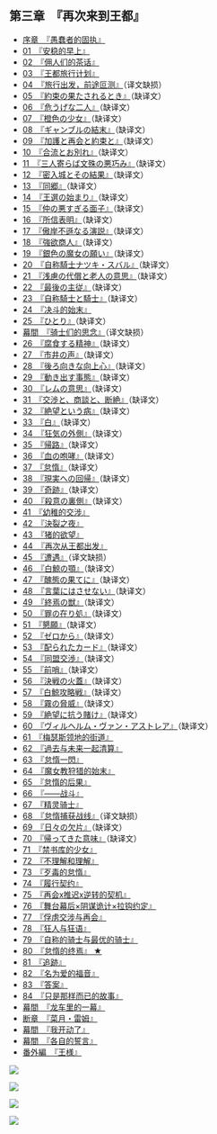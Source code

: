 ## 第三章　『再次来到王都』

- [序章　『愚蠢者的固执』](00.html)
- [01　『安稳的早上』](01.html)
- [02　『佣人们的茶话』](02.html)
- [03　『王都旅行计划』](03.html)
- [04　『旅行出发，前途叵测』](04.html)（译文缺损）
- [05　『約束の果たされるとき』](05.html)（缺译文）
- [06　『危うげな二人』](06.html)（缺译文）
- [07　『橙色の少女』](07.html)（缺译文）
- [08　『ギャンブルの結末』](08.html)（缺译文）
- [09　『加護と再会と約束と』](09.html)（缺译文）
- [10　『合流とお別れ』](10.html)（缺译文）
- [11　『三人寄らば文殊の悪巧み』](11.html)（缺译文）
- [12　『密入城とその結果』](12.html)（缺译文）
- [13　『同郷』](13.html)（缺译文）
- [14　『王選の始まり』](14.html)（缺译文）
- [15　『仲の悪すぎる面子』](15.html)（缺译文）
- [16　『所信表明』](16.html)（缺译文）
- [17　『傲岸不遜なる演説』](17.html)（缺译文）
- [18　『強欲商人』](18.html)（缺译文）
- [19　『銀色の魔女の願い』](19.html)（缺译文）
- [20　『自称騎士ナツキ・スバル』](20.html)（缺译文）
- [21　『浅慮の代償と老人の意思』](21.html)（缺译文）
- [22　『最後の主従』](22.html)（缺译文）
- [23　『自称騎士と騎士』](23.html)（缺译文）
- [24　『决斗的始末』](24.html)
- [25　『ひとり』](25.html)（缺译文）
- [幕間　『骑士们的思念』](85.html)（译文缺损）
- [26　『腐食する精神』](26.html)（缺译文）
- [27　『市井の声』](27.html)（缺译文）
- [28　『後ろ向きな向上心』](28.html)（缺译文）
- [29　『動き出す事態』](29.html)（缺译文）
- [30　『レムの意思』](30.html)（缺译文）
- [31　『交渉と、商談と、断絶』](31.html)（缺译文）
- [32　『絶望という病』](32.html)（缺译文）
- [33　『白』](33.html)（缺译文）
- [34　『狂気の外側』](34.html)（缺译文）
- [35　『帰路』](35.html)（缺译文）
- [36　『血の咆哮』](36.html)（缺译文）
- [37　『怠惰』](37.html)（缺译文）
- [38　『現実への回帰』](38.html)（缺译文）
- [39　『奇跡』](39.html)（缺译文）
- [40　『殺意の裏側』](40.html)（缺译文）
- [41　『幼稚的交涉』](41.html)
- [42　『決裂之夜』](42.html)
- [43　『猪的欲望』](43.html)
- [44　『再次从王都出发』](44.html)
- [45　『遭遇』](45.html)（译文缺损）
- [46　『白鯨の顎』](46.html)（缺译文）
- [47　『醜態の果てに』](47.html)（缺译文）
- [48　『言葉にはさせない』](48.html)（缺译文）
- [49　『終焉の獣』](49.html)（缺译文）
- [50　『罪の在り処』](50.html)（缺译文）
- [51　『懇願』](51.html)（缺译文）
- [52　『ゼロから』](52.html)（缺译文）
- [53　『配られたカード』](53.html)（缺译文）
- [54　『同盟交渉』](54.html)（缺译文）
- [55　『前哨』](55.html)（缺译文）
- [56　『決戦の火蓋』](56.html)（缺译文）
- [57　『白鯨攻略戦』](57.html)（缺译文）
- [58　『霧の脅威』](58.html)（缺译文）
- [59　『絶望に抗う賭け』](59.html)（缺译文）
- [60　『ヴィルヘルム・ヴァン・アストレア』](60.html)（缺译文）
- [61　『梅瑟斯领地的街道』](61.html)
- [62　『過去与未来一起清算』](62.html)
- [63　『怠惰一閃』](63.html)
- [64　『魔女教狩猎的始末』](64.html)
- [65　『怠惰的后果』](65.html)
- [66　『――战斗』](66.html)
- [67　『精灵骑士』](67.html)
- [68　『怠惰捕获战线』](68.html)（译文缺损）
- [69　『日々の欠片』](69.html)（缺译文）
- [70　『帰ってきた意味』](70.html)（缺译文）
- [71　『禁书库的少女』](71.html)
- [72　『不理解和理解』](72.html)
- [73　『歹毒的怠惰』](73.html)
- [74　『履行契约』](74.html)
- [75　『再会x推迟x逆转的契机』](75.html)
- [76　『舞台幕后×阴谋诡计×拉钩约定』](76.html)
- [77　『俘虏交涉与再会』](77.html)
- [78　『狂人与狂语』](78.html)
- [79　『自称的骑士与最优的骑士』](79.html)
- [80　『怠惰的终焉』 ★](80.html)
- [81　『追跡』](81.html)
- [82　『名为爱的福音』](82.html)
- [83　『答案』](83.html)
- [84　『只是那样而已的故事』](84.html)
- [幕間　『龙车里的一幕』](86.html)
- [断章　『菜月・雷姆』](87.html)
- [幕間　『我开动了』](88.html)
- [幕間　『各自的誓言』](89.html)
- [番外編　『王様』](90.html)

![](/res/img/article/chapter030/00-b.jpg)

![](/res/img/article/chapter030/00-c.jpg)

![](/res/img/article/chapter030/00-e.jpg)

![](/res/img/article/chapter030/00-g.jpg)
